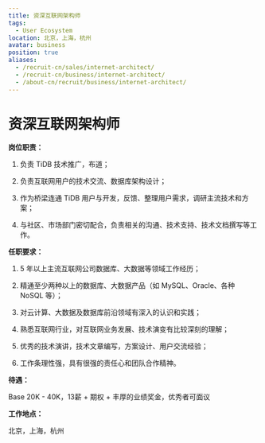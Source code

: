 ```yaml
---
title: 资深互联网架构师
tags:
  - User Ecosystem
location: 北京，上海，杭州
avatar: business
position: true
aliases:
  - /recruit-cn/sales/internet-architect/
  - /recruit-cn/business/internet-architect/
  - /about-cn/recruit/business/internet-architect/
---
```


# 资深互联网架构师

**岗位职责：**

1. 负责 TiDB 技术推广，布道；

2. 负责互联网用户的技术交流、数据库架构设计；

3. 作为桥梁连通 TiDB 用户与开发，反馈、整理用户需求，调研主流技术和方案；

4. 与社区、市场部门密切配合，负责相关的沟通、技术支持、技术文档撰写等工作。

**任职要求：**

1. 5 年以上主流互联网公司数据库、大数据等领域工作经历；

2. 精通至少两种以上的数据库、大数据产品（如 MySQL、Oracle、各种 NoSQL 等）；

3. 对云计算、大数据及数据库前沿领域有深入的认识和实践；

4. 熟悉互联网行业，对互联网业务发展、技术演变有比较深刻的理解；

5. 优秀的技术演讲，技术文章编写，方案设计、用户交流经验；

6. 工作条理性强，具有很强的责任心和团队合作精神。

**待遇：**

Base 20K - 40K，13薪 + 期权 + 丰厚的业绩奖金，优秀者可面议

**工作地点：**

北京，上海，杭州

